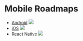 # Mobile Roadmaps

* [Android](https://roadmap.sh/android) ![](https://geps.dev/progress/0)
* [iOS](https://roadmap.sh/ios) ![](https://geps.dev/progress/0)
* [React Native](https://roadmap.sh/react-native) ![](https://geps.dev/progress/0)